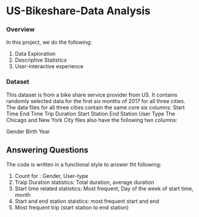 # US-Bikeshare-Data Analysis

### Overview
In this project, we do the following:
1. Data Exploration
2. Descriptive Statistics
3. User-interactive experience

### Dataset
This dataset is from a bike share service provider from US. It contains randomly selected data for the first six months of 2017 for all three cities. <br>
The data files for all three cities contain the same core six columns:
Start Time
End Time
Trip Duration
Start Station
End Station
User Type
The Chicago and New York City files also have the following two columns:

Gender
Birth Year

## Answering Questions
The code is written in a functional style to answer tht following:
1. Count for : Gender, User-type
2. Traip Duration statistics: Total duration, average duration
3. Start time related statistics: Most frequent, Day of the week of start time, month
4. Start and end station staistics: most frequent start and end 
5. Most frequent trip (start station to end station)
